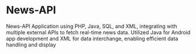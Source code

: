 # News-API
News-API Application using PHP, Java, SQL, and XML, integrating with multiple external APIs to fetch real-time news data. Utilized Java for Android app development and XML for data interchange, enabling efficient data handling and display
